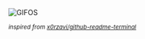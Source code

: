 <div align="justify">
<picture>
    <source media="(prefers-color-scheme: dark)" srcset="https://i.ibb.co/fYTJJkBr/output-gif.gif">
    <source media="(prefers-color-scheme: light)" srcset="https://i.ibb.co/fYTJJkBr/output-gif.gif">
    <img alt="GIFOS" src="https://i.ibb.co/fYTJJkBr/output-gif.gif">
</picture>

<sub><i>inspired from [x0rzavi/github-readme-terminal](https://github.com/x0rzavi/github-readme-terminal)</i></sub>

</div>

<!-- Image deletion URL: https://ibb.co/mCPpp91h/6750e8cdd209418a5d2d4a021eec3654 -->